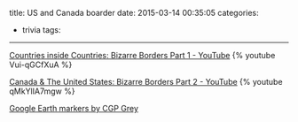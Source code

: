 title: US and Canada boarder
date: 2015-03-14 00:35:05
categories:
  - trivia
tags:
---

[Countries inside Countries: Bizarre Borders Part 1 - YouTube](https://www.youtube.com/watch?v=Vui-qGCfXuA)
{% youtube Vui-qGCfXuA %}

[Canada & The United States: Bizarre Borders Part 2 - YouTube](https://www.youtube.com/watch?v=qMkYlIA7mgw)
{% youtube qMkYlIA7mgw %}

[Google Earth markers by CGP Grey](http://www.cgpgrey.com/s/US-Canadian-Border-Points.zip)
